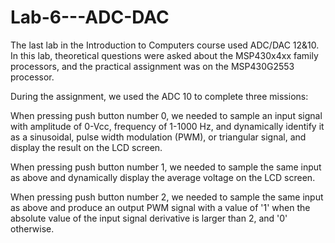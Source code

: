 # Lab-6---ADC-DAC
The last lab in the Introduction to Computers course used ADC/DAC 12&10. In this lab, theoretical questions were asked about the MSP430x4xx family processors, and the practical assignment was on the MSP430G2553 processor.

During the assignment, we used the ADC 10 to complete three missions:

When pressing push button number 0, we needed to sample an input signal with amplitude of 0-Vcc, frequency of 1-1000 Hz, and dynamically identify it as a sinusoidal, pulse width modulation (PWM), or triangular signal, and display the result on the LCD screen.

When pressing push button number 1, we needed to sample the same input as above and dynamically display the average voltage on the LCD screen.

When pressing push button number 2, we needed to sample the same input as above and produce an output PWM signal with a value of '1' when the absolute value of the input signal derivative is larger than 2, and '0' otherwise.
